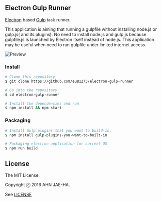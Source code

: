 ## Electron Gulp Runner
[Electron](http://electron.atom.io/) based [Gulp](http://gulpjs.com/) task runner.

This application is aiming that running a gulpfile without installing node.js or gulp.js( and its plugins).
No need to install node.js and gulp.js because gulpfile.js is launched by Electron itself instead of node.js.
This application may be useful when need to run gulpfile under limited internet access.

![Preview](https://cdn.rawgit.com/eu81273/electron-gulp-runner/master/preview.png)

### Install
```bash
# Clone this repository
$ git clone https://github.com/eu81273/electron-gulp-runner

# Go into the repository
$ cd electron-gulp-runner

# Install the dependencies and run
$ npm install && npm start
```

### Packaging
```bash
# Install Gulp plugins that you want to build-in.
$ npm install gulp-plugins-you-want-to-built-in

# Packaging electron application for current OS
$ npm run build
```

## License

The MIT License.

Copyright ⓒ 2016 AHN JAE-HA.

See [LICENSE](https://github.com/eu81273/electron-gulp-runner/blob/master/LICENSE)

